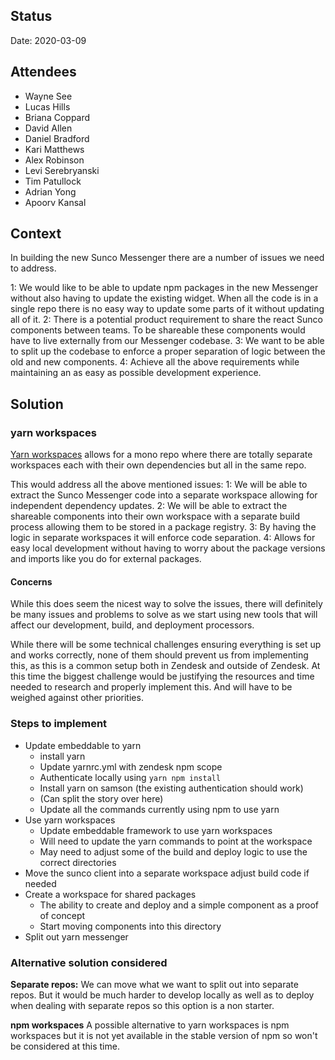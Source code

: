 ## Status

Date: 2020-03-09

## Attendees

- Wayne See
- Lucas Hills
- Briana Coppard
- David Allen
- Daniel Bradford
- Kari Matthews
- Alex Robinson
- Levi Serebryanski
- Tim Patullock
- Adrian Yong
- Apoorv Kansal

## Context

In building the new Sunco Messenger there are a number of issues we need to address.

1: We would like to be able to update npm packages in the new Messenger without also having to update the existing widget. When all the code is in a single repo there is no easy way to update some parts of it without updating all of it.
2: There is a potential product requirement to share the react Sunco components between teams. To be shareable these components would have to live externally from our Messenger codebase.
3: We want to be able to split up the codebase to enforce a proper separation of logic between the old and new components.
4: Achieve all the above requirements while maintaining an as easy as possible development experience.

## Solution

### yarn workspaces

[Yarn workspaces](https://classic.yarnpkg.com/en/docs/workspaces/) allows for a mono repo where there are totally separate workspaces each with their own dependencies but all in the same repo.

This would address all the above mentioned issues:
1: We will be able to extract the Sunco Messenger code into a separate workspace allowing for independent dependency updates.
2: We will be able to extract the shareable components into their own workspace with a separate build process allowing them to be stored in a package registry.
3: By having the logic in separate workspaces it will enforce code separation.
4: Allows for easy local development without having to worry about the package versions and imports like you do for external packages.

#### Concerns

While this does seem the nicest way to solve the issues, there will definitely be many issues and problems to solve as we start using new tools that will affect our development, build, and deployment processors.

While there will be some technical challenges ensuring everything is set up and works correctly, none of them should prevent us from implementing this, as this is a common setup both in Zendesk and outside of Zendesk. At this time the biggest challenge would be justifying the resources and time needed to research and properly implement this. And will have to be weighed against other priorities.

### Steps to implement

- Update embeddable to yarn
  - install yarn
  - Update yarnrc.yml with zendesk npm scope
  - Authenticate locally using `yarn npm install`
  - Install yarn on samson (the existing authentication should work)
  - (Can split the story over here)
  - Update all the commands currently using npm to use yarn
- Use yarn workspaces
  - Update embeddable framework to use yarn workspaces
  - Will need to update the yarn commands to point at the workspace
  - May need to adjust some of the build and deploy logic to use the correct directories
- Move the sunco client into a separate workspace adjust build code if needed
- Create a workspace for shared packages
  - The ability to create and deploy and a simple component as a proof of concept
  - Start moving components into this directory
- Split out yarn messenger

### Alternative solution considered

**Separate repos:** We can move what we want to split out into separate repos. But it would be much harder to develop locally as well as to deploy when dealing with separate repos so this option is a non starter.

**npm workspaces** A possible alternative to yarn workspaces is npm workspaces but it is not yet available in the stable version of npm so won't be considered at this time.
